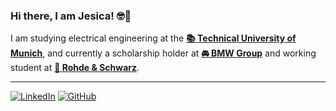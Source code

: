 ### Hi there, I am Jesica! 🤓👋

I am studying electrical engineering at the **[📚 Technical University of Munich](https://www.tum.de/en/)**, and currently a scholarship holder at **[🚘 BMW Group](https://www.linkedin.com/company/bmw-group/)** and working student at **[📶 Rohde & Schwarz](https://www.linkedin.com/company/rohde-&-schwarz/)**.
* * *
[![LinkedIn](https://img.shields.io/badge/linkedin-%230077B5.svg?style=for-the-badge&logo=linkedin&logoColor=white)](https://www.linkedin.com/brigittajesica)
[![GitHub](https://img.shields.io/badge/github-%23121011.svg?style=for-the-badge&logo=github&logoColor=white)](https://github.com/brigittajesica)

<!--
**brigittajesica/brigittajesica** is a ✨ _special_ ✨ repository because its `README.md` (this file) appears on your GitHub profile.

Here are some ideas to get you started:

- 🔭 I’m currently working on ...
- 🌱 I’m currently learning ...
- 👯 I’m looking to collaborate on ...
- 🤔 I’m looking for help with ...
- 💬 Ask me about ...
- 📫 How to reach me: ...
- 😄 Pronouns: ...
- ⚡ Fun fact: ...
-->
